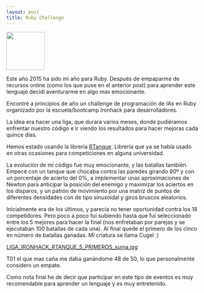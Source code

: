 ```yaml
---
layout: post
title: Ruby Challenge
---
```


<a href="https://es.wikipedia.org/wiki/Ruby"><img src="https://upload.wikimedia.org/wikipedia/commons/7/73/Ruby_logo.svg" align="top" height="100" ></a>

Este año 2015 ha sido mi año para Ruby. Después de empaparme de recursos online (como los que puse en el anterior post) para aprender este lenguaje decidí aventurarme en algo mas emocionante. 

Encontré a principios de año un challenge de programación de IAs en Ruby organizado por la escuela/bootcamp Ironhack para desarrolladores.

La idea era hacer una liga, que durara varios meses, donde pudiéramos enfrentar nuestro código e ir viendo los resultados para hacer mejoras cada quince días. 

Hemos estado usando la librería [RTanque](https://github.com/awilliams/RTanque). Librería que ya se había usado en otras ocasiones para competiciones en alguna universidad.

La evolución de mi código fue muy emocionante, y las batallas también. Empecé con un tanque que chocaba contra las paredes girando 90º y con un porcentaje de acierto del 0%, a implementar unas aproximaciones de Newton para anticipar la posición del enemigo y maximizar los aciertos en los disparos, y un patrón de movimiento por una matriz de puntos de diferentes densidades con de tipo sinusoidal y giros bruscos aleatorios.

Inicialmente era de los últimos, y parecía no tener oportunidad contra los 18 competidores. Pero poco a poco fui subiendo hasta que fuí seleccionado entre los 5 mejores para hacer la final (nos enfretaban por parejas y se ejecutaban 100 batallas de cada una). Al final quede el primero de los cinco en número de batallas ganadas. 
Mi criatura se llama Cugel :)

[LIGA_IRONHACK_RTANQUE_5_PRIMEROS_suma.jpg](https://postimg.org/image/qubx52wrz/)

T01 el que mas caña me daba ganándome 48 de 50, lo que personalmente considero un empate.

Como nota final he de decir que participar en este tipo de eventos es muy recomendable para aprender un lenguaje y es muy entretenido. 





